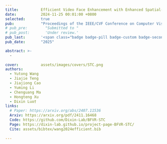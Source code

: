 ```yaml
---
title:          Efficient Video Face Enhancement with Enhanced Spatial-Temporal Consistency
date:           2024-11-25 00:01:00 +0800
selected:       true
pub:            "Proceedings of the IEEE/CVF Conference on Computer Vision and Pattern Recognition, CVPR"
# pub_pre:        "Submitted to "
# pub_post:       'Under review.'
pub_last:       '<span class="badge badge-pill badge-custom badge-secondary">Conference</span>'
pub_date:       "2025"

abstract: >-
  -
  
cover:          assets/images/covers/STC.png
authors:
  - Yutong Wang
  - Jiajie Teng
  - Jiajiong Cao
  - Yuming Li 
  - Chenguang Ma
  - Hongteng Xu
  - Dixin Luo†
links:
  # Paper: https://arxiv.org/abs/2407.11536
  Arxiv: https://arxiv.org/pdf/2411.16468
  Code: https://github.com/Dixin-Lab/BFVR-STC
  Page: https://dixin-lab.github.io/project-page-BFVR-STC/
  Cite: assets/bibtex/wang2024efficient.bib
  
---
```

